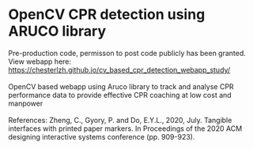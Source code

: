 # <strong>OpenCV CPR detection using ARUCO library</strong><br>
Pre-production code, permisson to post code publicly has been granted.<br>
View webapp here: https://chesterlzh.github.io/cv_based_cpr_detection_webapp_study/ <br>
<br>
OpenCV based webapp using Aruco library to track and analyse CPR performance data to provide effective CPR coaching at low cost and manpower <br>
<br>
References: Zheng, C., Gyory, P. and Do, E.Y.L., 2020, July. Tangible interfaces with printed paper markers. In Proceedings of the 2020 ACM designing interactive systems conference (pp. 909-923).

